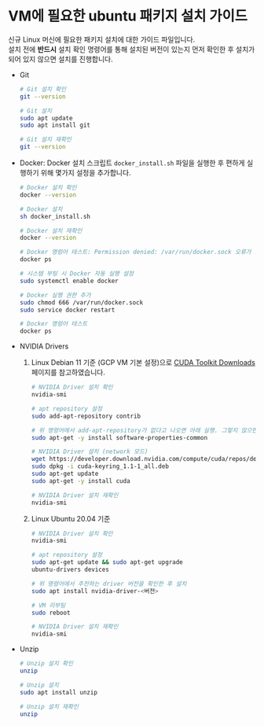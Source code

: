 # VM에 필요한 ubuntu 패키지 설치 가이드
신규 Linux 머신에 필요한 패키지 설치에 대한 가이드 파일입니다. <br>
설치 전에 **반드시** 설치 확인 명령어를 통해 설치된 버전이 있는지 먼저 확인한 후 설치가 되어 있지 않으면 설치를 진행합니다.<br>

- Git 
    ```bash
    # Git 설치 확인
    git --version

    # Git 설치
    sudo apt update
    sudo apt install git

    # Git 설치 재확인
    git --version
    ```

- Docker: Docker 설치 스크립트 `docker_install.sh` 파일을 실행한 후 편하게 실행하기 위해 몇가지 설정을 추가합니다.
    ```bash
    # Docker 설치 확인
    docker --version

    # Docker 설치
    sh docker_install.sh

    # Docker 설치 재확인
    docker --version

    # Docker 명렁어 테스트: Permission denied: /var/run/docker.sock 오류가 발생
    docker ps

    # 시스템 부팅 시 Docker 자동 실행 설정
    sudo systemctl enable docker 

    # Docker 실행 권한 추가 
    sudo chmod 666 /var/run/docker.sock
    sudo service docker restart

    # Docker 명렁어 테스트 
    docker ps
    ```

- NVIDIA Drivers
    1. Linux Debian 11 기준 (GCP VM 기본 설정)으로 [CUDA Toolkit Downloads](https://developer.nvidia.com/cuda-downloads) 페이지를 참고하였습니다.
        ```bash
        # NVIDIA Driver 설치 확인
        nvidia-smi

        # apt repository 설정
        sudo add-apt-repository contrib

        # 위 명령어에서 add-apt-repository가 없다고 나오면 아래 실행. 그렇지 않으면 skip해도 됨
        sudo apt-get -y install software-properties-common

        # NVIDIA Driver 설치 (network 모드)
        wget https://developer.download.nvidia.com/compute/cuda/repos/debian11/x86_64/cuda-keyring_1.1-1_all.deb
        sudo dpkg -i cuda-keyring_1.1-1_all.deb
        sudo apt-get update
        sudo apt-get -y install cuda

        # NVIDIA Driver 설치 재확인
        nvidia-smi
        ```

    2. Linux Ubuntu 20.04 기준 
        ```bash
        # NVIDIA Driver 설치 확인
        nvidia-smi

        # apt repository 설정
        sudo apt-get update && sudo apt-get upgrade
        ubuntu-drivers devices

        # 위 명령어에서 추천하는 driver 버전을 확인한 후 설치
        sudo apt install nvidia-driver-<버전>

        # VM 리부팅
        sudo reboot 

        # NVIDIA Driver 설치 재확인
        nvidia-smi
        ```


- Unzip
    ```bash
    # Unzip 설치 확인
    unzip

    # Unzip 설치
    sudo apt install unzip

    # Unzip 설치 재확인
    unzip
    ```
